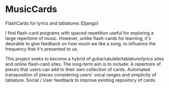 # MusicCards
FlashCards for lyrics and tablatures (Django)

I find flash-card programs with spaced-repetition useful for exploring a large repertoire of music. 
However, unlike flash-cards for learning, it's desirable to give feedback on how much we like a song,
to influence the frequency that it's presented to us.

This project seeks to become a hybrid of guitar/ukulele/tablature/lyrics sites and online flash-card sites. 
The long-term aim is to include: A repertoire of pieces that users can add to their own collection of cards. 
Automated transposition of pieces considering users' vocal ranges and simplicity of tablature. 
Social / User feedback to improve existing repository of cards.
